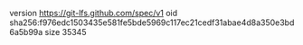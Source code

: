 version https://git-lfs.github.com/spec/v1
oid sha256:f976edc1503435e581fe5bde5969c117ec21cedf31abae4d8a350e3bd6a5b99a
size 35345
